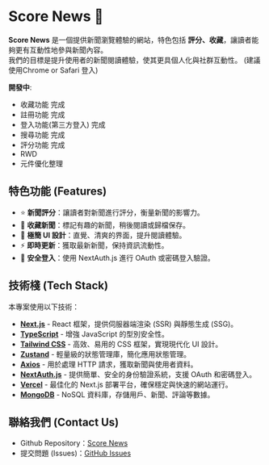 # Score News 📰

**Score News** 是一個提供新聞瀏覽體驗的網站，特色包括 **評分、收藏**，讓讀者能夠更有互動性地參與新聞內容。  
我們的目標是提升使用者的新聞閱讀體驗，使其更具個人化與社群互動性。
(建議使用Chrome or Safari 登入)

**開發中**:
- 收藏功能 完成
- 註冊功能 完成
- 登入功能(第三方登入) 完成
- 搜尋功能 完成
- 評分功能 完成
- RWD
- 元件優化整理

## 特色功能 (Features)
- ⭐ **新聞評分**：讓讀者對新聞進行評分，衡量新聞的影響力。
- 📌 **收藏新聞**：標記有趣的新聞，稍後閱讀或歸檔保存。
- 🎨 **極簡 UI 設計**：直覺、清爽的界面，提升閱讀體驗。
- ⚡ **即時更新**：獲取最新新聞，保持資訊流動性。
- 🔑 **安全登入**：使用 NextAuth.js 進行 OAuth 或密碼登入驗證。

## 技術棧 (Tech Stack)
本專案使用以下技術：
- **[Next.js](https://nextjs.org/)** - React 框架，提供伺服器端渲染 (SSR) 與靜態生成 (SSG)。
- **[TypeScript](https://www.typescriptlang.org/)** - 增強 JavaScript 的型別安全性。
- **[Tailwind CSS](https://tailwindcss.com/)** - 高效、易用的 CSS 框架，實現現代化 UI 設計。
- **[Zustand](https://zustand-demo.pmnd.rs/)** - 輕量級的狀態管理庫，簡化應用狀態管理。
- **[Axios](https://axios-http.com/)** - 用於處理 HTTP 請求，獲取新聞與使用者資料。
- **[NextAuth.js](https://next-auth.js.org/)** - 提供簡單、安全的身份驗證系統，支援 OAuth 和密碼登入。
- **[Vercel](https://vercel.com/)** - 最佳化的 Next.js 部署平台，確保穩定與快速的網站運行。
- **[MongoDB](https://www.mongodb.com/)** - NoSQL 資料庫，存儲用戶、新聞、評論等數據。

## 聯絡我們 (Contact Us)
- Github Repository：[Score News](https://github.com/jasper0730/next-news-tw)
- 提交問題 (Issues)：[GitHub Issues](https://github.com/jasper0730/next-news-tw/issues)